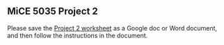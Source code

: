 ## MiCE 5035 Project 2

Please save the [Project 2 worksheet](https://docs.google.com/document/d/1_55GXttosKOkkR9-MutXdKEQ5IAoYWSYFdHaCd30Gaw/edit?usp=sharing) as a Google doc or Word document, and then follow the instructions in the document. 

